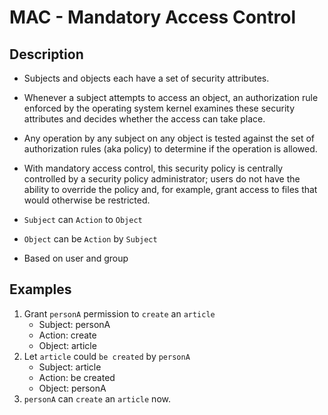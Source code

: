 # MAC - Mandatory Access Control

## Description
>
- Subjects and objects each have a set of security attributes.
- Whenever a subject attempts to access an object, an authorization rule enforced by the operating system kernel examines these security attributes and decides whether the access can take place.
- Any operation by any subject on any object is tested against the set of authorization rules (aka policy) to determine if the operation is allowed.
- With mandatory access control, this security policy is centrally controlled by a security policy administrator; users do not have the ability to override the policy and, for example, grant access to files that would otherwise be restricted.

- `Subject` can `Action` to `Object`
- `Object` can be `Action` by `Subject`
- Based on user and group

## Examples

1. Grant `personA` permission to `create` an `article`
    - Subject: personA
    - Action: create
    - Object: article
1. Let `article` could `be created` by `personA`
    - Subject: article
    - Action: be created
    - Object: personA
1. `personA` can `create` an `article` now.
